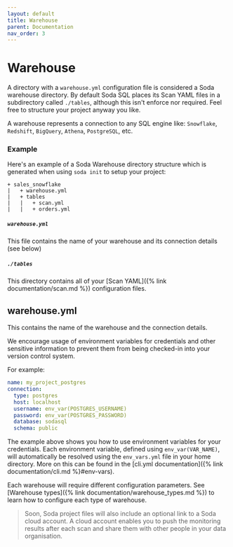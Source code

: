```yaml
---
layout: default
title: Warehouse
parent: Documentation
nav_order: 3
---
```


# Warehouse

A directory with a `warehouse.yml` configuration file is considered a Soda
warehouse directory. By default Soda SQL places its Scan YAML files in a
subdirectory called `./tables`, although this isn't enforce nor required. Feel
free to structure your project anyway you like.

A warehouse represents a connection to any SQL engine like: `Snowflake`, `Redshift`,
`BigQuery`, `Athena`, `PostgreSQL`, etc.

### Example

Here's an example of a Soda Warehouse directory structure which is generated
when using `soda init` to setup your project:

```
+ sales_snowflake
|   + warehouse.yml
|   + tables
|   |   + scan.yml
|   |   + orders.yml
```

##### `warehouse.yml`
This file contains the name of your warehouse and its
connection details (see below)

##### `./tables`
This directory contains all of your [Scan YAML]({% link documentation/scan.md %}) configuration files.

## warehouse.yml

This contains the name of the warehouse and the connection details.

We encourage usage of environment variables for credentials and other sensitive information
to prevent them from being checked-in into your version control system.

For example:
```yaml
name: my_project_postgres
connection:
  type: postgres
  host: localhost
  username: env_var(POSTGRES_USERNAME)
  password: env_var(POSTGRES_PASSWORD)
  database: sodasql
  schema: public
```

The example above shows you how to use environment variables for your credentials.
Each environment variable, defined using `env_var(VAR_NAME)`, will automatically be
resolved using the `env_vars.yml` file in your home directory. More on this can be found
in the [cli.yml documentation]({% link documentation/cli.md %}#env-vars).

Each warehouse will require different configuration parameters.
See [Warehouse types]({% link documentation/warehouse_types.md %}) to learn how to configure each
type of warehouse.

> Soon, Soda project files will also include an optional
link to a Soda cloud account.  A cloud account enables you to push the monitoring
results after each scan and share them with other people in your data organisation.